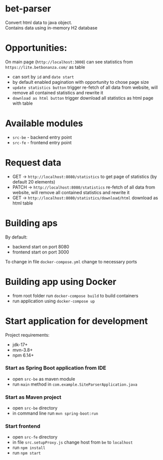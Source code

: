 bet-parser
=

Convert html data to java object. </br>
Contains data using in-memory H2 database </br>

Opportunities:
=

On main page (`http://localhost:3000`) can see statistics from `https://lite.betbonanza.com/` as
table

* can sort by `id` and `date start`
* by default enabled pagination with opportunity to chose page size
* `update statistics button` trigger re-fetch of all data from website, will remove all contained
  statistics and rewrite it
* `download as html button` trigger download all statistics as html page with table

Available modules
==

* `src-be` - backend entry point
* `src-fe` - frontend entry point

Request data
==

* GET -> `http://localhost:8080/statistics` to get page of statistics (by default 20 elements)
* PATCH -> `http://localhost:8080/statistics` re-fetch of all data from website, will remove all contained
  statistics and rewrite it
* GET -> `http://localhost:8080/statistics/download/html` download as html table

Building aps
==

By default:

* backend start on port 8080
* frontend start on port 3000

To change in file `docker-compose.yml` change to necessary ports

Building app using Docker
===

* from root folder run `docker-compose build` to build containers
* run application using `docker-compose up`

Start application for development
===

Project requirements:
* jdk-17+
* mvn-3.8+
* npm 6.14+

### Start as Spring Boot application from IDE

* open `src-be` as maven module
* run `main` method in `com.example.SiteParserApplication.java`

### Start as Maven project

* open `src-be` directory
* in command line run `mvn spring-boot:run`

### Start frontend

* open `src-fe` directory
* in file `src.setupProxy.js` change host from `be` to `localhost`
* run `npm install`
* run `npm start`